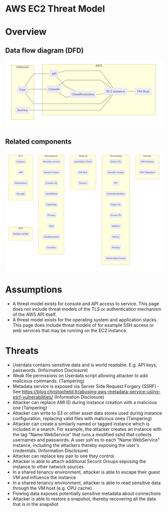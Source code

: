 # AWS EC2 Threat Model

# Overview

## Data flow diagram (DFD)

![DFD](dfd.mmd.png)

## Related components

![Components](components.mmd.png)

# Assumptions

* A threat model exists for console and API access to service. This page does not include threat models of the TLS or authentication mechanism of the AWS API itself.
* A threat model exists for the operating system and application stacks. This page does include threat models of for example SSH access or web services that may be running on the EC2 instance.

# Threats

* Userdata contains sensitive data and is world readable. E.g. API keys, passwords. (Information Disclosure)
* Weak file permssions on Userdata script allowing attacker to add malicious commands. (Tampering)
* Metadata service is exposed via Server Side Request Forgery (SSRF) - See https://blog.christophetd.fr/abusing-aws-metadata-service-using-ssrf-vulnerabilities/ (Information Disclosure)
* Attacker can replace AMI ID during instance creation with a malicious one (Tampering)
* Attacker can write to S3 or other asset data stores used during instance configuration, replacing valid files with malicious ones (Tampering)
* Attacker can create a similarly named or tagged instance which is included in a search. For example, the attacker creates an instance with the tag "Name:WebService" that runs a modified sshd that collects usernames and passwords. A user ssh'es  to each "Name:WebService" instance, including the attackers thereby exposing the user's credentials. (Information Disclosure)
* Attacker can replace key pair to one they control
* Attacker is able to attach additional Securit Groups exposing the instance to other network sources
* In a shared tenancy environment, attacker is able to escape their guest VM and influence the instance
* In a shared tenancy environment, attacker is able to read sensitive data through the VM host (e.g. CPU cache)
* Flowlog data exposes potentially sensitive metadata about connections
* Attacker is able to restore a snapshot, thereby recovering all the data that is in the snapshot

